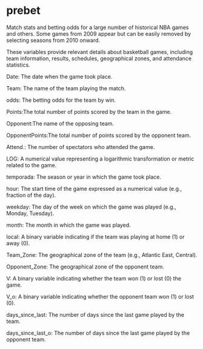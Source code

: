 # prebet
Match stats and betting odds for a large number of historical NBA games and others.
Some games from 2009 appear but can be easily removed by selecting seasons from 2010 onward.

These variables provide relevant details about basketball games, including team information, results, schedules, geographical zones, and attendance statistics.

Date: The date when the game took place.

Team: The name of the team playing the match.

odds: The betting odds for the team by win.

Points:The total number of points scored by the team in the game.

Opponent:The name of the opposing team.

OpponentPoints:The total number of points scored by the opponent team.

Attend.: The number of spectators who attended the game.

LOG: A numerical value representing a logarithmic transformation or metric related to the game.

temporada: The season or year in which the game took place.

hour: The start time of the game expressed as a numerical value (e.g., fraction of the day).

weekday: The day of the week on which the game was played (e.g., Monday, Tuesday).

month: The month in which the game was played.

local: A binary variable indicating if the team was playing at home (1) or away (0).

Team_Zone: The geographical zone of the team (e.g., Atlantic East, Central).

Opponent_Zone: The geographical zone of the opponent team.

V: A binary variable indicating whether the team won (1) or lost (0) the game.

V_o: A binary variable indicating whether the opponent team won (1) or lost (0).

days_since_last: The number of days since the last game played by the team.

days_since_last_o: The number of days since the last game played by the opponent team.
